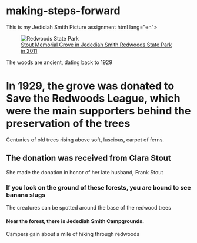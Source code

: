 # making-steps-forward
This is my Jedidiah Smith Picture assignment
html lang="en">
<head>
  <meta charset="UTF-8">
  <title>Figures Test</title>
  <meta name="udacity-grader" content="http://udacity.github.io/fend/fend-refresh/lesson2/problem-set/figures/tests.json">
  </head>
  <body>
  <figure>
<img src= "redwoods_state_park.jpg" alt="Redwoods State Park">

<figcaption>
<a href="https://commons.wikimedia.org/wiki/File%3AStout_Memorial_Grove_in_Jedediah_Smith_Redwoods_State_Park_in_2011_(22).JPG">
Stout Memorial Grove in Jedediah Smith Redwoods State Park in 2011
</a>
</figcaption>
</figure>

<p>The woods are ancient, dating back to 1929</p>
<h1>In 1929, the grove was donated to Save the Redwoods League, which were the main supporters behind the preservation of the trees</h1>
<p>Centuries of old trees rising above soft, luscious, carpet of ferns.</p> 
<h2>The donation was received from Clara Stout</h2>
<p>She made the donation in honor of her late husband, Frank Stout</p>
<h3>If you look on the ground of these forests, you are bound to see banana slugs</h3>
<p>The creatures can be spotted around the base of the redwood trees</p>
<h4>Near the forest, there is Jedediah Smith Campgrounds.</h4>
<p>Campers gain about a mile of hiking through redwoods</p>



</body> 
</html>
